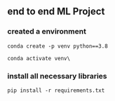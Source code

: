 ## end to end ML Project

### created a environment

```
conda create -p venv python==3.8

conda activate venv\
```

### install all necessary libraries
```
pip install -r requirements.txt  
```